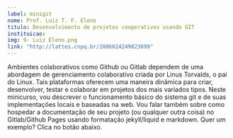 ```yaml
---
label: minigit
nome: Prof. Luiz T. F. Eleno
titulo: Desenvolvimento de projetos cooperativos usando GIT
instituicao:
img: 9- Luiz Eleno.png
link: "http://lattes.cnpq.br/2806024249023699"
---
```


Ambientes colaborativos como Github ou Gitlab dependem de uma abordagem de gerenciamento colaborativo criada por Linus Torvalds, o pai do Linux. 
Tais plataformas oferecem uma maneira dinâmica para criar, desenvolver, testar e colaborar em projetos dos mais variados tipos. Neste minicurso, vou descrever o funcionamento 
básico do sistema git e de suas implementações locais e baseadas na web. Vou falar também sobre como hospedar a documentação de seu projeto (ou qualquer outra coisa) no 
Gitlab/Github Pages usando formatação jekyll/liquid e markdown. Quer um exemplo? Clica no botão abaixo.
